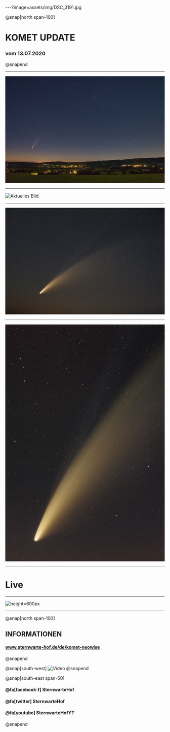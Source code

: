 ---?image=assets/img/DSC_3191.jpg

@snap[north span-100]
# KOMET **UPDATE**
### vom 13.07.2020
@snapend

---

![Aktuelles Bild](assets/img/Fichtelgebirge.jpg)

---

![Aktuelles Bild](assets/img/C2020F3-HG.jpg)

---

![Aktuelles Bild](assets/img/C2020F3-Neowise-DV.jpg)

---

![height=600px](assets/img/C2020F3-Neowise-2-DV.jpg)

---

# Live

---

![height=600px](https://www.sternwarte-hof.de/modsuihd_20200713_1700_animation.gif)

---

@snap[north span-100]
## INFORMATIONEN
#### www.sternwarte-hof.de/de/komet-neowise
@snapend

@snap[south-west]
![Video](https://www.youtube.com/embed/ZJ5LPEN7yww)
@snapend

@snap[south-east span-50]
#### @fa[facebook-f]  **SternwarteHof**  
#### @fa[twitter]   **SternwarteHof**
#### @fa[youtube]  **SternwarteHofYT** 
@snapend
